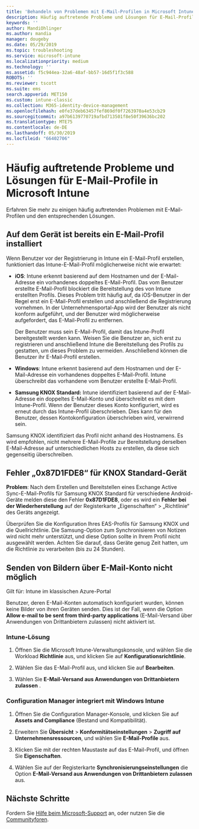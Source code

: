 ```yaml
---
title: 'Behandeln von Problemen mit E-Mail-Profilen in Microsoft Intune: Azure | Microsoft-Dokumentation'
description: Häufig auftretende Probleme und Lösungen für E-Mail-Profile in Microsoft Intune, darunter doppelte E-Mail-Profile und Fehler auf Android-Geräten mit Samsung KNOX Standard.
keywords: ''
author: MandiOhlinger
ms.author: mandia
manager: dougeby
ms.date: 05/29/2019
ms.topic: troubleshooting
ms.service: microsoft-intune
ms.localizationpriority: medium
ms.technology: ''
ms.assetid: f5c944ea-32a6-48af-bb57-16d5f1f3c588
ROBOTS: ''
ms.reviewer: tscott
ms.suite: ems
search.appverid: MET150
ms.custom: intune-classic
ms.collection: M365-identity-device-management
ms.openlocfilehash: e0fe37deb63457fef869df0f7263970a4e53cb29
ms.sourcegitcommit: a97b6139770719afbd713501f8e50f39636bc202
ms.translationtype: MTE75
ms.contentlocale: de-DE
ms.lasthandoff: 05/30/2019
ms.locfileid: "66402706"
---
```

# <a name="common-issues-and-resolutions-with-email-profiles-in-microsoft-intune"></a>Häufig auftretende Probleme und Lösungen für E-Mail-Profile in Microsoft Intune

Erfahren Sie mehr zu einigen häufig auftretenden Problemen mit E-Mail-Profilen und den entsprechenden Lösungen.

## <a name="device-already-has-an-email-profile-installed"></a>Auf dem Gerät ist bereits ein E-Mail-Profil installiert

Wenn Benutzer vor der Registrierung in Intune ein E-Mail-Profil erstellen, funktioniert das Intune-E-Mail-Profil möglicherweise nicht wie erwartet:

- **iOS**: Intune erkennt basierend auf dem Hostnamen und der E-Mail-Adresse ein vorhandenes doppeltes E-Mail-Profil. Das vom Benutzer erstellte E-Mail-Profil blockiert die Bereitstellung des von Intune erstellten Profils. Dieses Problem tritt häufig auf, da iOS-Benutzer in der Regel erst ein E-Mail-Profil erstellen und anschließend die Registrierung vornehmen. In der Unternehmensportal-App wird der Benutzer als nicht konform aufgeführt, und der Benutzer wird möglicherweise aufgefordert, das E-Mail-Profil zu entfernen.

  Der Benutzer muss sein E-Mail-Profil, damit das Intune-Profil bereitgestellt werden kann. Weisen Sie die Benutzer an, sich erst zu registrieren und anschließend Intune die Bereitstellung des Profils zu gestatten, um dieses Problem zu vermeiden. Anschließend können die Benutzer ihr E-Mail-Profil erstellen.

- **Windows**: Intune erkennt basierend auf dem Hostnamen und der E-Mail-Adresse ein vorhandenes doppeltes E-Mail-Profil. Intune überschreibt das vorhandene vom Benutzer erstellte E-Mail-Profil.

- **Samsung KNOX Standard:** Intune identifiziert basierend auf der E-Mail-Adresse ein doppeltes E-Mail-Konto und überschreibt es mit dem Intune-Profil. Wenn der Benutzer dieses Konto konfiguriert, wird es erneut durch das Intune-Profil überschrieben. Dies kann für den Benutzer, dessen Kontokonfiguration überschrieben wird, verwirrend sein.

Samsung KNOX identifiziert das Profil nicht anhand des Hostnamens. Es wird empfohlen, nicht mehrere E-Mail-Profile zur Bereitstellung derselben E-Mail-Adresse auf unterschiedlichen Hosts zu erstellen, da diese sich gegenseitig überschreiben.

## <a name="error-0x87d1fde8-for-knox-standard-device"></a>Fehler „0x87D1FDE8“ für KNOX Standard-Gerät

**Problem**: Nach dem Erstellen und Bereitstellen eines Exchange Active Sync-E-Mail-Profils für Samsung KNOX Standard für verschiedene Android-Geräte melden diese den Fehler **0x87D1FDE8**, oder es wird ein **Fehler bei der Wiederherstellung** auf der Registerkarte „Eigenschaften“ > „Richtlinie“ des Geräts angezeigt.

Überprüfen Sie die Konfiguration Ihres EAS-Profils für Samsung KNOX und die Quellrichtlinie. Die Samsung-Option zum Synchronisieren von Notizen wird nicht mehr unterstützt, und diese Option sollte in Ihrem Profil nicht ausgewählt werden. Achten Sie darauf, dass Geräte genug Zeit hatten, um die Richtlinie zu verarbeiten (bis zu 24 Stunden).

## <a name="unable-to-send-images-from--email-account"></a>Senden von Bildern über E-Mail-Konto nicht möglich

Gilt für: Intune im klassischen Azure-Portal

Benutzer, deren E-Mail-Konten automatisch konfiguriert wurden, können keine Bilder von ihren Geräten senden. Dies ist der Fall, wenn die Option **Allow e-mail to be sent from third-party applications** (E-Mail-Versand über Anwendungen von Drittanbietern zulassen) nicht aktiviert ist.

### <a name="intune-solution"></a>Intune-Lösung

1. Öffnen Sie die Microsoft Intune-Verwaltungskonsole, und wählen Sie die Workload **Richtlinie** aus, und klicken Sie auf **Konfigurationsrichtlinie**.

2. Wählen Sie das E-Mail-Profil aus, und klicken Sie auf **Bearbeiten**.

3. Wählen Sie **E-Mail-Versand aus Anwendungen von Drittanbietern zulassen** .

### <a name="configuration-manager-integrated-with-intune-solution"></a>Configuration Manager integriert mit Windows Intune

1. Öffnen Sie die Configuration Manager-Konsole, und klicken Sie auf **Assets and Compliance** (Bestand und Kompatibilität).

2. Erweitern Sie **Übersicht** > **Konformitätseinstellungen** > **Zugriff auf Unternehmensressourcen**, und wählen Sie **E-Mail-Profile** aus.

3. Klicken Sie mit der rechten Maustaste auf das E-Mail-Profil, und öffnen Sie **Eigenschaften**.

4. Wählen Sie auf der Registerkarte **Synchronisierungseinstellungen** die Option **E-Mail-Versand aus Anwendungen von Drittanbietern zulassen** aus.

## <a name="next-steps"></a>Nächste Schritte

Fordern Sie [Hilfe beim Microsoft-Support](get-support.md) an, oder nutzen Sie die [Communityforen](https://social.technet.microsoft.com/Forums/en-US/home?category=microsoftintune).